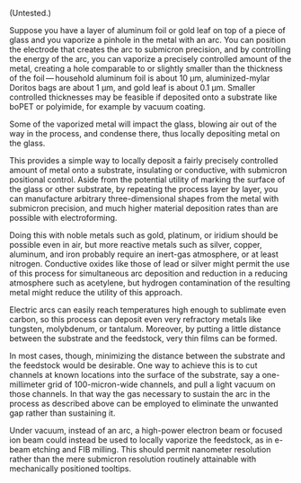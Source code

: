 (Untested.)

Suppose you have a layer of aluminum foil or gold leaf on top of a
piece of glass and you vaporize a pinhole in the metal with an arc.
You can position the electrode that creates the arc to submicron
precision, and by controlling the energy of the arc, you can vaporize
a precisely controlled amount of the metal, creating a hole comparable
to or slightly smaller than the thickness of the foil — household
aluminum foil is about 10 μm, aluminized-mylar Doritos bags are about
1 μm, and gold leaf is about 0.1 μm.  Smaller controlled thicknesses
may be feasible if deposited onto a substrate like boPET or polyimide,
for example by vacuum coating.

Some of the vaporized metal will impact the glass, blowing air out of
the way in the process, and condense there, thus locally depositing
metal on the glass.

This provides a simple way to locally deposit a fairly precisely
controlled amount of metal onto a substrate, insulating or conductive,
with submicron positional control.  Aside from the potential utility
of marking the surface of the glass or other substrate, by repeating
the process layer by layer, you can manufacture arbitrary
three-dimensional shapes from the metal with submicron precision, and
much higher material deposition rates than are possible with
electroforming.

Doing this with noble metals such as gold, platinum, or iridium should
be possible even in air, but more reactive metals such as silver,
copper, aluminum, and iron probably require an inert-gas atmosphere,
or at least nitrogen.  Conductive oxides like those of lead or silver
might permit the use of this process for simultaneous arc deposition
and reduction in a reducing atmosphere such as acetylene, but hydrogen
contamination of the resulting metal might reduce the utility of this
approach.

Electric arcs can easily reach temperatures high enough to sublimate
even carbon, so this process can deposit even very refractory metals
like tungsten, molybdenum, or tantalum.  Moreover, by putting a little
distance between the substrate and the feedstock, very thin films can
be formed.

In most cases, though, minimizing the distance between the substrate
and the feedstock would be desirable.  One way to achieve this is to
cut channels at known locations into the surface of the substrate, say
a one-millimeter grid of 100-micron-wide channels, and pull a light
vacuum on those channels.  In that way the gas necessary to sustain
the arc in the process as described above can be employed to eliminate
the unwanted gap rather than sustaining it.

Under vacuum, instead of an arc, a high-power electron beam or focused
ion beam could instead be used to locally vaporize the feedstock, as
in e-beam etching and FIB milling.  This should permit nanometer
resolution rather than the mere submicron resolution routinely
attainable with mechanically positioned tooltips.
